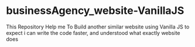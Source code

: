 # businessAgency_website-VanillaJS
This Repository Help me To Build another similar website using Vanilla JS to expect i can write the code faster, and understood what exactly website does
